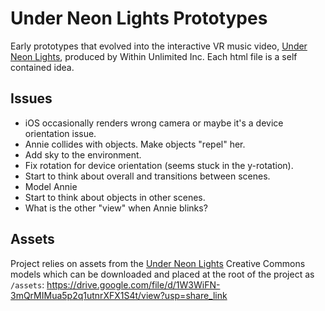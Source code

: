 # Under Neon Lights Prototypes

Early prototypes that evolved into the interactive VR music video, [Under Neon Lights](https://jonobr1.github.io/neon-lights), produced by Within Unlimited Inc. Each html file is a self contained idea.

## Issues

+ iOS occasionally renders wrong camera or maybe it's a device orientation issue.
+ Annie collides with objects. Make objects "repel" her.
+ Add sky to the environment.
+ Fix rotation for device orientation (seems stuck in the y-rotation).
+ Start to think about overall and transitions between scenes.
+ Model Annie
+ Start to think about objects in other scenes.
+ What is the other "view" when Annie blinks?

## Assets

Project relies on assets from the [Under Neon Lights](https://jonobr1.github.io/neon-lights) Creative Commons models which can be downloaded and placed at the root of the project as `/assets`: https://drive.google.com/file/d/1W3WiFN-3mQrMIMua5p2q1utnrXFX1S4t/view?usp=share_link